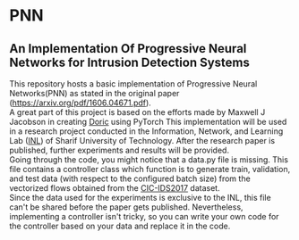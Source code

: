 # PNN
## An Implementation Of Progressive Neural Networks for Intrusion Detection Systems <br/>
This repository hosts a basic implementation of Progressive Neural Networks(PNN) as stated in the original paper (https://arxiv.org/pdf/1606.04671.pdf).<br/>
A great part of this project is based on the efforts made by Maxwell J Jacobson in creating [Doric](https://github.com/arcosin/Doric) using PyTorch
This implementation will be used in a research project conducted in the Information, Network, and Learning Lab ([INL](https://inl-lab.net/)) of Sharif University of Technology. After the research paper is published, further experiments and results will be provided. <br/>
Going through the code, you might notice that a data.py file is missing. This file contains a controller class which function is to generate train, validation, and test data (with respect to the configured batch size) from the vectorized flows obtained from the [CIC-IDS2017](https://www.unb.ca/cic/datasets/ids-2017.html) dataset.<br/>
Since the data used for the experiments is exclusive to the INL, this file can't be shared before the paper gets published. Nevertheless, implementing a controller isn't tricky, so you can write your own code for the controller based on your data and replace it in the code.
